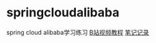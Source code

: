 # springcloudalibaba
spring cloud alibaba学习练习
[B站视频教程]([B站视频](https://www.bilibili.com/video/BV1oY411a7Vf?p=1))
[笔记记录](https://app.yinxiang.com/fx/57665e5e-b50f-4782-b105-4fdd2149097c)
